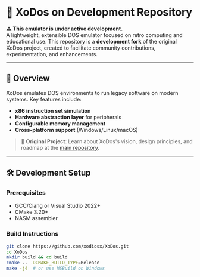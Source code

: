 # 🚀 XoDos on Development Repository  

**⚠️ This emulator is under active development.**  
A lightweight, extensible DOS emulator focused on retro computing and educational use. This repository is a **development fork** of the original XoDos project, created to facilitate community contributions, experimentation, and enhancements.  

---

## 📖 Overview  
XoDos emulates DOS environments to run legacy software on modern systems. Key features include:  
- **x86 instruction set simulation**  
- **Hardware abstraction layer** for peripherals  
- **Configurable memory management**  
- **Cross-platform support** (Windows/Linux/macOS)  

> 🔗 **Original Project**: Learn about XoDos's vision, design principles, and roadmap at the [main repository](https://github.com/xodiosx/XoDos).  

---

## 🛠 Development Setup  

### Prerequisites  
- GCC/Clang or Visual Studio 2022+  
- CMake 3.20+  
- NASM assembler  

### Build Instructions  
```bash  
git clone https://github.com/xodiosx/XoDos.git  
cd XoDos  
mkdir build && cd build  
cmake .. -DCMAKE_BUILD_TYPE=Release  
make -j4  # or use MSBuild on Windows  
